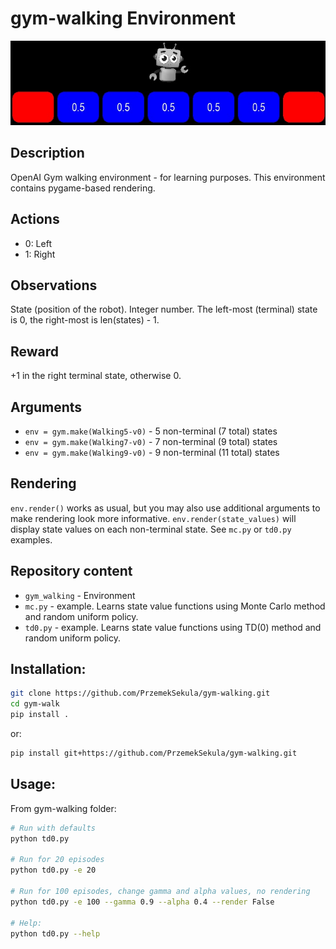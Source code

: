 # gym-walking Environment


![Alt text](./img/gym-walking.jpg?raw=true "Gym Walking")

## Description

OpenAI Gym walking environment - for learning purposes. This environment contains pygame-based rendering.

## Actions
- 0: Left
- 1: Right

## Observations
State (position of the robot). Integer number. The left-most (terminal) state is 0, the right-most is len(states) - 1.

## Reward
+1 in the right terminal state, otherwise 0.

## Arguments
- `env = gym.make(Walking5-v0)` - 5 non-terminal (7 total) states
- `env = gym.make(Walking7-v0)` - 7 non-terminal (9 total) states
- `env = gym.make(Walking9-v0)` - 9 non-terminal (11 total) states

## Rendering
`env.render()` works as usual, but you may also use additional arguments to make rendering look more informative. `env.render(state_values)` will display state values on each non-terminal state. See `mc.py` or `td0.py` examples.

## Repository content 
- `gym_walking` - Environment
- `mc.py` - example. Learns state value functions using Monte Carlo method and random uniform policy.
- `td0.py` - example. Learns state value functions using TD(0) method and random uniform policy.

## Installation:

```bash
git clone https://github.com/PrzemekSekula/gym-walking.git
cd gym-walk
pip install .
```

or:

```bash
pip install git+https://github.com/PrzemekSekula/gym-walking.git
```

## Usage:
From gym-walking folder:

```bash
# Run with defaults
python td0.py

# Run for 20 episodes
python td0.py -e 20

# Run for 100 episodes, change gamma and alpha values, no rendering
python td0.py -e 100 --gamma 0.9 --alpha 0.4 --render False

# Help:
python td0.py --help
```


